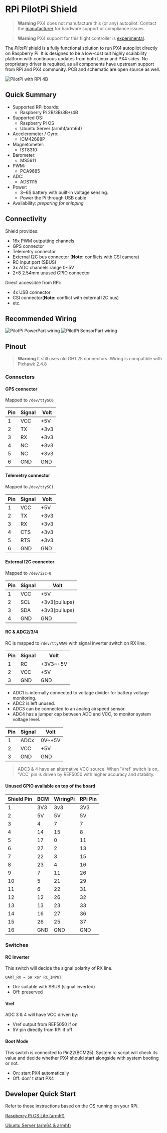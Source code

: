 # RPi PilotPi Shield

> **Warning** PX4 does not manufacture this (or any) autopilot.
  Contact the [manufacturer](mailto:lhf2613@gmail.com) for hardware support or compliance issues.

<span></span>
> **Warning** PX4 support for this flight controller is [experimental](../flight_controller/autopilot_experimental.md).

The *PilotPi* shield is a fully functional solution to run PX4 autopilot directly on Raspberry Pi.
It is designed to be a low-cost but highly scalability platform with continuous updates from both Linux and PX4 sides. No proprietary driver is required, as all components have upstream support from RPi and PX4 community.
PCB and schematic are open source as well.

![PilotPi with RPi 4B](../../assets/flight_controller/pilotpi/hardware-pilotpi4b.png)

## Quick Summary

* Supported RPi boards:
  * Raspberry Pi 2B/3B/3B+/4B
* Supported OS:
  * Raspberry Pi OS
  * Ubuntu Server (armhf/arm64)
* Accelerometer / Gyro:
  * ICM42688P
* Magnetometer:
  * IST8310
* Barometer:
  * MS5611
* PWM:
  * PCA9685
* ADC:
  * ADS1115
* Power:
  * 3~6S battery with built-in voltage sensing.
  * Power the Pi through USB cable
* Availability: *preparing for shipping*

## Connectivity

Shield provides:

* 16x PWM outputting channels
* GPS connector
* Telemetry connector
* External I2C bus connector (**Note:** conflicts with CSI camera)
* RC input port (SBUS)
* 3x ADC channels range 0~5V
* 2\*8 2.54mm unused GPIO connector

Direct accessible from RPi:

* 4x USB connector
* CSI connector(**Note:** conflict with external I2C bus)
* etc.

## Recommended Wiring

![PilotPi PowerPart wiring](../../assets/flight_controller/pilotpi/pilotpi_pwr_wiring.png)
![PilotPi SensorPart wiring](../../assets/flight_controller/pilotpi/pilotpi_sens_wiring.png)

## Pinout

> **Warning** It still uses old GH1.25 connectors. Wiring is compatible with Pixhawk 2.4.8

### Connectors

#### GPS connector

Mapped to `/dev/ttySC0`

| Pin | Signal | Volt |
| -- | -- | -- |
| 1 | VCC | +5V |
| 2 | TX | +3v3 |
| 3 | RX | +3v3 |
| 4 | NC | +3v3 |
| 5 | NC | +3v3 |
| 6 | GND | GND |

#### Telemetry connector

Mapped to `/dev/ttySC1`

| Pin | Signal | Volt |
| -- | -- | -- |
| 1 | VCC | +5V |
| 2 | TX | +3v3 |
| 3 | RX | +3v3 |
| 4 | CTS | +3v3 |
| 5 | RTS | +3v3 |
| 6 | GND | GND |

#### External I2C connector

Mapped to `/dev/i2c-0`

| Pin | Signal | Volt |
| -- | -- | -- |
| 1 | VCC | +5V |
| 2 | SCL | +3v3(pullups) |
| 3 | SDA | +3v3(pullups) |
| 4 | GND | GND |

#### RC & ADC2/3/4

RC is mapped to `/dev/ttyAMA0` with signal inverter switch on RX line.

| Pin | Signal | Volt |
| -- | -- | -- |
| 1 | RC | +3V3~+5V |
| 2 | VCC | +5V |
| 3 | GND | GND |

- ADC1 is internally connected to voltage divider for battery voltage monitoring.
- ADC2 is left unused.
- ADC3 can be connected to an analog airspeed sensor.
- ADC4 has a jumper cap between ADC and VCC, to monitor system voltage level.

| Pin | Signal | Volt |
| -- | -- | -- |
| 1 | ADCx | 0V~+5V |
| 2 | VCC | +5V |
| 3 | GND | GND |

> ADC3 & 4 have an alternative VCC source. When 'Vref' switch is on, 'VCC' pin is driven by REF5050 with higher accuracy and stability.

#### Unused GPIO available on top of the board

| Shield Pin | BCM | WiringPi | RPi Pin |
| -- | -- | -- | -- |
| 1 | 3V3 | 3v3 | 3V3 |
| 2 | 5V | 5V | 5V |
| 3 | 4 | 7 | 7 |
| 4 | 14 | 15 | 8 |
| 5 | 17 | 0 | 11 |
| 6 | 27 | 2 | 13 |
| 7 | 22 | 3 | 15 |
| 8 | 23 | 4 | 16 |
| 9 | 7 | 11 | 26 |
| 10 | 5 | 21 | 29 |
| 11 | 6 | 22 | 31 |
| 12 | 12 | 26 | 32 |
| 13 | 13 | 23 | 33 |
| 14 | 16 | 27 | 36 |
| 15 | 26 | 25 | 37 |
| 16 | GND | GND | GND |

### Switches

#### RC Inverter

This switch will decide the signal polarity of RX line.

`UART_RX = SW xor RC_INPUT`

* On: suitable with SBUS (signal inverted)
* Off: preserved

#### Vref

ADC 3 & 4 will have VCC driven by:
* Vref output from REF5050 if on
* 5V pin directly from RPi if off

#### Boot Mode

This switch is connected to Pin22(BCM25). System rc script will check its value and decide whether PX4 should start alongside with system booting or not.

* On: start PX4 automatically
* Off: don' t start PX4

## Developer Quick Start

Refer to those instructions based on the OS running on your RPi.

[Raspberry Pi OS Lite (armhf)](raspberry_pi_pilotpi_rpios.md)

[Ubuntu Server (arm64 & armhf)](raspberry_pi_pilotpi_ubuntu_server.md)